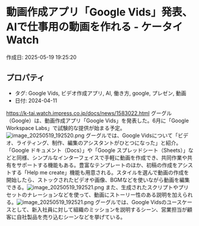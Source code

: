 # 動画作成アプリ「Google Vids」発表、AIで仕事用の動画を作れる - ケータイ Watch

作成日: 2025-05-19 19:25:20

## プロパティ

- タグ: Google Vids, ビデオ作成アプリ, AI, 働き方, google, プレゼン, 動画
- 日付: 2024-04-11

https://k-tai.watch.impress.co.jp/docs/news/1583022.html
グーグル（Google）は、動画作成アプリ「Google Vids」を発表した。6月に「Google Workspace Labs」で試験的な提供が始まる予定。![image_20250519_192520.png](../assets/image_20250519_192520.png)
グーグルでは、Google Vidsについて「ビデオ、ライティング、制作、編集のアシスタントがひとつになった」と紹介。「Google ドキュメント（Docs）」や「Google スプレッドシート（Sheets）」などと同様、シンプルなインターフェイスで手軽に動画を作成でき、共同作業や共有をサポートする機能もある。豊富なテンプレートのほか、初稿の作成をアシストする「Help me create」機能も用意される。スタイルを選んで動画の作成を開始したら、ストックされたビデオや画像、BGMなどを使いながら動画を編集できる。![image_20250519_192521.png](../assets/image_20250519_192521.png)
また、生成されたスクリプトやプリセットのナレーションなどを使って、動画にストーリー性のある説明を加えられる。![image_20250519_192521.png](../assets/image_20250519_192521.png)
グーグルでは、Google Vidsのユースケースとして、新入社員に対して組織のミッションを説明するシーン、営業担当が顧客に自社製品を売り込むシーンなどを挙げている。
